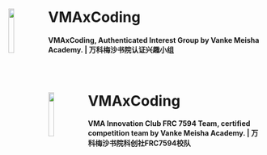 <div>
<span><a href="https://github.com/VMAxCoding"><img align="left" width="15%" src="https://i.postimg.cc/sxMfJkC0/qrcode-for-gh-fa5524edb30f-1280.jpg"></img></a><h1>VMAxCoding</h1>
<h4>VMAxCoding, Authenticated Interest Group by Vanke Meisha Academy. | 万科梅沙书院认证兴趣小组</h4></span>
</div>
<br/>
<div>
<span><a href="https://github.com/VMAxCoding"><img align="left" width="15%" src="https://i.postimg.cc/Dfqjh4Ff/FRC7594.jpg"></img></a><h1>VMAxCoding</h1>
<h4>VMA Innovation Club FRC 7594 Team, certified competition team by Vanke Meisha Academy. | 万科梅沙书院科创社FRC7594校队</h4></span>
</div>
